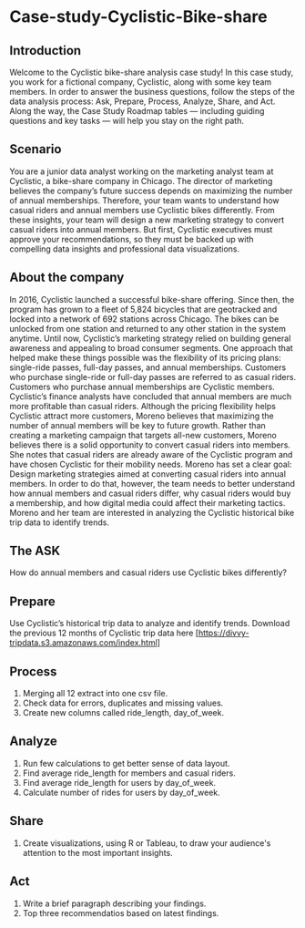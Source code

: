 # Case-study-Cyclistic-Bike-share

## Introduction
Welcome to the Cyclistic bike-share analysis case study! In this case study, you work for a fictional company, Cyclistic, along with some key team members. In order to answer the business questions, follow the steps of the data analysis process: Ask, Prepare, Process,
Analyze, Share, and Act. Along the way, the Case Study Roadmap tables — including guiding questions and key tasks — will help you stay on the right path.

## Scenario
You are a junior data analyst working on the marketing analyst team at Cyclistic, a bike-share company in Chicago. The director of marketing believes the company’s future success depends on maximizing the number of annual memberships. Therefore, your team wants to
understand how casual riders and annual members use Cyclistic bikes differently. From these insights, your team will design a new marketing strategy to convert casual riders into annual members. But first, Cyclistic executives must approve your recommendations, so they must be backed up with compelling data insights and professional data visualizations.

## About the company
In 2016, Cyclistic launched a successful bike-share offering. Since then, the program has grown to a fleet of 5,824 bicycles that are geotracked and locked into a network of 692 stations across Chicago. The bikes can be unlocked from one station and returned to any other station in the system anytime. Until now, Cyclistic’s marketing strategy relied on building general awareness and appealing to broad consumer segments. One approach that helped make these things possible was the flexibility of its pricing plans: single-ride passes, full-day passes, and annual memberships. Customers who purchase single-ride or full-day passes are referred to as casual riders. Customers who purchase annual memberships are Cyclistic members. Cyclistic’s finance analysts have concluded that annual members are much more profitable than casual riders. Although the pricing flexibility helps Cyclistic attract more customers, Moreno believes that maximizing the number of annual members will be key to future growth. Rather than creating a marketing campaign that targets all-new customers, Moreno believes there is a solid opportunity to convert casual riders into members. She notes that casual riders are already aware of the Cyclistic program and have chosen Cyclistic for their mobility needs. Moreno has set a clear goal: Design marketing strategies aimed at converting casual riders into annual members. In order to do that, however, the team needs to better understand how annual members and casual riders differ, why casual riders would buy a membership, and how digital media could affect their marketing tactics. Moreno and her team are interested in analyzing the Cyclistic historical bike trip data to identify trends.

## The ASK
How do annual members and casual riders use Cyclistic bikes differently?

## Prepare
Use Cyclistic’s historical trip data to analyze and identify trends. Download the previous 12 months of Cyclistic trip data here [https://divvy-tripdata.s3.amazonaws.com/index.html]

## Process
1. Merging all 12 extract into one csv file.
2. Check data for errors, duplicates and missing values.
3. Create new columns called ride_length, day_of_week.

## Analyze
1. Run few calculations to get better sense of data layout.
2. Find average ride_length for members and casual riders.
3. Find average ride_length for users by day_of_week.
4. Calculate number of rides for users by day_of_week.

## Share
1. Create visualizations, using R or Tableau, to draw your audience's attention to the most important insights.

## Act
1. Write a brief paragraph describing your findings.
2. Top three recommendatios based on latest findings. 
